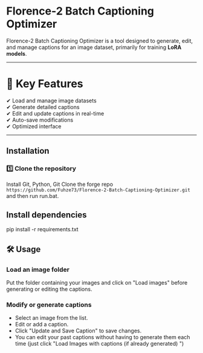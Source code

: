 # Florence-2 Batch Captioning Optimizer

Florence-2 Batch Captioning Optimizer is a tool designed to generate, edit, and manage captions for an image dataset, primarily for training **LoRA models**.  

---

# 📌 Key Features

✔ Load and manage image datasets  
✔ Generate detailed captions  
✔ Edit and update captions in real-time  
✔ Auto-save modifications  
✔ Optimized interface  

---

##  Installation

### 1️⃣ Clone the repository

Install Git, Python, Git Clone the forge repo `https://github.com/Fuhze73/Florence-2-Batch-Captioning-Optimizer.git` and then run run.bat.

## Install dependencies


pip install -r requirements.txt


## 🛠 Usage

### Load an image folder

Put the folder containing your images and click on "Load images" before generating or editing the captions.

### Modify or generate captions

- Select an image from the list.
- Edit or add a caption.
- Click "Update and Save Caption" to save changes.
- You can edit your past captions without having to generate them each time (just click "Load Images with captions (if already generated) ")



